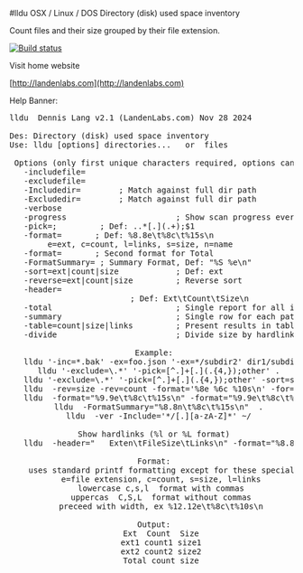 #lldu
OSX / Linux / DOS  Directory (disk) used space inventory

Count files and their size grouped by their file extension.

  [![Build status](https://travis-ci.org/landenlabs/lldu.svg?branch=master)](https://travis-ci.org/landenlabs/lldu)


Visit home website

[http://landenlabs.com](http://landenlabs.com)


Help Banner:
<pre>
lldu  Dennis Lang v2.1 (LandenLabs.com) Nov 28 2024

Des: Directory (disk) used space inventory
Use: lldu [options] directories...   or  files

 Options (only first unique characters required, options can be repeated):
   -includefile=<filePattern>
   -excludefile=<filePattern>
   -Includedir=<dirPattern>        ; Match against full dir path
   -Excludedir=<dirPattern>        ; Match against full dir path
   -verbose
   -progress                       ; Show scan progress every 30 sec
   -pick=<fromPat>;<toStr>         ; Def: ..*[.](.+);$1
   -format=<format-3-values>       ; Def: %8.8e\t%8c\t%15s\n
        e=ext, c=count, l=links, s=size, n=name
   -format=<format-3-values>       ; Second format for Total
   -FormatSummary=<format-1-value> ; Summary Format, Def: "%S %e\n"
   -sort=ext|count|size            ; Def: ext
   -reverse=ext|count|size         ; Reverse sort
   -header=<header>                ; Def: Ext\tCount\tSize\n
   -total                          ; Single report for all inputs
   -summary                        ; Single row for each path
   -table=count|size|links         ; Present results in table
   -divide                         ; Divide size by hardlink count

 Example:
   lldu '-inc=*.bak' -ex=foo.json '-ex=*/subdir2' dir1/subdir dir2 *.txt file2.json
   lldu '-exclude=\.*' '-pick=[^.]+[.](.{4,});other' .
   lldu '-exclude=\.*' '-pick=[^.]+[.](.{4,});other' -sort=size -rev=count .
   lldu  -rev=size -rev=count -format='%8e %6c %10s\n' -for='\n' -head=' ' .
   lldu  -format="%9.9e\t%8c\t%15s\n" -format="%9.9e\t%8c\t%15s\n"  .
   lldu  -FormatSummary="%8.8n\t%8c\t%15s\n"  .
   lldu  -ver -Include='*/[.][a-zA-Z]*' ~/

 Show hardlinks (%l or %L format)
   lldu  -header="   Exten\tFileSize\tLinks\n" -format="%8.8e\t%8s\t%5L\n"  .

 Format:
    uses standard printf formatting except for these special cases
    e=file extension, c=count, s=size, l=links
    lowercase c,s,l  format with commas
    uppercas  C,S,L  format without commas
    preceed with width, ex %12.12e\t%8c\t%10s\n

 Output:
    Ext  Count  Size
    ext1 count1 size1
    ext2 count2 size2
    Total count size
</pre>
